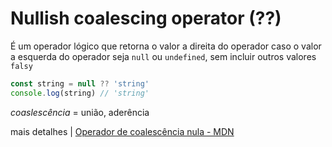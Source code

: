 # Nullish coalescing operator (??)

É um operador lógico que retorna o valor a direita do operador caso o valor a esquerda do operador seja `null` ou `undefined`, sem incluir outros valores `falsy`

```javascript
const string = null ?? 'string'
console.log(string) // 'string'
```

_coaslescência_ = união, aderência

mais detalhes | <a href="https://developer.mozilla.org/en-US/docs/Web/JavaScript/Reference/Operators/Nullish_coalescing" target="_blank">Operador de coalescência nula - MDN</a>

